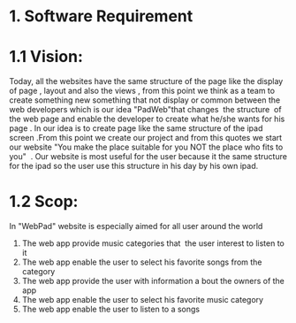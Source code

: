 # 1. Software Requirement

# 1.1 Vision:
Today, all the websites have the same structure of the page like the display of page , layout and also the views , from this point we think as a team to create something new something that not display or common between the web developers which is our idea "PadWeb"that changes  the structure  of the web page and enable the developer to create what he/she wants for his page . In our idea is to create page like the same structure of the ipad screen .From this point we create our project and from this quotes we start our website "You make the place suitable for you NOT the place who fits to you"  . Our website is most useful for the user because it the same structure for the ipad so the user use this structure in his day by his own ipad.

# 1.2 Scop:
In "WebPad" website is especially aimed for all user around the world

1. The web app provide music categories that  the user interest to listen to it
2. The web app enable the user to select his favorite songs from the category
3. The web app provide the user with information a bout the owners of the app 
4. The web app enable the user to select his favorite music category
5. The web app enable the user to listen to a songs
